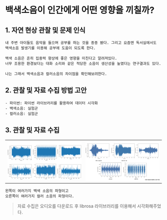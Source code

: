 # 백색소음이 인간에게 어떤 영향을 끼칠까?

## 1. 자연 현상 관찰 및 문제 인식

    내 주변 아이들도 음악을 들으며 공부를 하는 것을 종종 봤다. 그리고 요즘엔 독서실에서도 백색소음 발생기를 이용해 공부에 도움이 되도록 한다.

    백색 소음은 흔히 집중력 향상에 좋은 영향을 미친다고 알려져있다.
    너무 조용한 환경보다는 대화 소리와 같은 적당한 소음이 생산성을 높였다는 연구결과도 있다.

    나는 그래서 백색소음과 컬러소음의 차이점을 확인해보려한다.

##  2. 관찰 및 자료 수집 방법 고안
    - 파이썬: 파이썬 라이브러리를 활용하여 데이터 시각화
    - 백색소음: 실험군
    - 컬러소음: 실험군

## 3. 관찰 및 자료 수집
 
 <table>
  <tr>
    <td><img src="./img/white.png" width="300"></td>
    <td><img src="./img/color.png" width="300"></td>
  </tr>
</table>

    왼쪽이 여러가지 백색 소음의 파형이고
    오른쪽이 여러가지 컬러 소음의 파형이다.
    
>자료 수집은 오디오를 다운로드 후 librosa 라이브러리를 이용해서 시각화해주었다.
